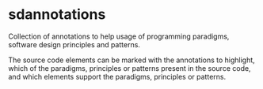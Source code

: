 # sdannotations

Collection of annotations to help usage of programming paradigms, software design principles and patterns.

The source code elements can be marked with the annotations to highlight, 
which of the paradigms, principles or patterns present in the source code, 
and which elements support the paradigms, principles or patterns.
